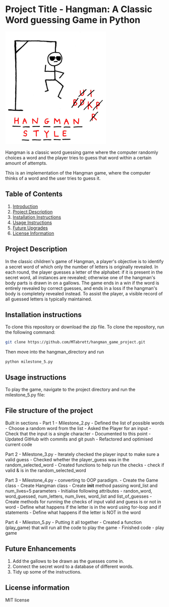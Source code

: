 # Project Title - Hangman: A Classic Word guessing Game in Python
![Alt text](hangman.png)

Hangman is a classic word guessing game where the computer randomly choices a word and the player tries to guess that word within a certain amount of attempts.

This is an implementation of the Hangman game, where the computer thinks of a word and the user tries to guess it.

## Table of Contents
1. [Introduction](#project-title)
2. [Project Description](##project-description)
3. [Installation Instructions](##installation-instructions)
4. [Usage Instructions](##usage-instructions)
5. [Future Upgrades](##future-enhancements)
6. [License Information](##license-information)

## Project Description
In the classic children's game of Hangman, a player's objective is to identify a secret word of which only the number of letters is originally revealed. In each round, the player guesses a letter of the alphabet: if it is present in the secret word, all instances are revealed; otherwise one of the hangman's body parts is drawn in on a gallows. The game ends in a win if the word is entirely revealed by correct guesses, and ends in a loss if the hangman's body is completely revealed instead. To assist the player, a visible record of all guessed letters is typically maintained.

## Installation instructions
To clone this repository or download the zip file. To clone the repository, run the following command:

``` bash
git clone https://github.com/MTabrett/hangman_game_project.git
```
Then move into the hangman_directory and run
```
python milestone_5.py
``` 

## Usage instructions
To play the game, navigate to the project directory and run the milestone_5.py file:

## File structure of the project
Built in sections -
Part 1 - Milestone_2.py
        - Defined the list of possible words
        - Choose a random word from the list
        - Asked the Player for an input
        - Check that the input is a single character
        - Documented to this point
        - Updated GitHub with commits and git push
        - Refactored and optimised current code
    
Part 2 - Milestone_3.py
        - Iterately checked the player input to make sure a valid guess
        - Checked whether the player_guess was in the random_selected_word
        - Created functions to help run the checks - check if valid & is in the random_selected_word

Part 3 - Milestone_4.py - converting to OOP paradigm.
        - Create the Game class
        - Create Hangman class
        - Create __init__ method passing word_list and num_lives=5 parameters
        - Initialise following attributes -  randon_word, word_guessed, num_letters, num_lives, word_list and list_of_guesses
        - Create methods for running the checks of input valid and guess is or not in word
        - Define what happens if the letter is in the word using for-loop and if statements
        - Define what happens if the letter is NOT in the word

Part 4 - Mileston_5.py - Putting it all together
        - Created a function (play_game) that will run all the code to play the game
        - Finished code - play game 

## Future Enhancements
1. Add the gallows to be drawn as the guesses come in.
2. Connect the secret word to a database of different words.
3. Tidy up some of the instructions.

## License information
MIT license